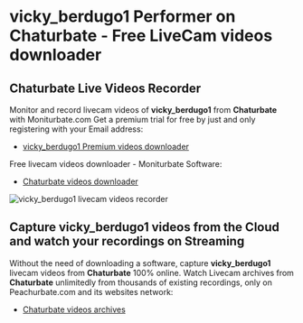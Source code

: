 # vicky_berdugo1 Performer on Chaturbate - Free LiveCam videos downloader

## Chaturbate Live Videos Recorder

Monitor and record livecam videos of **vicky_berdugo1** from **Chaturbate** with Moniturbate.com
Get a premium trial for free by just and only registering with your Email address:
* [vicky_berdugo1 Premium videos downloader](https://moniturbate.com/request-demo-licence-key.html)

Free livecam videos downloader - Moniturbate Software:
* [Chaturbate videos downloader](https://moniturbate.com/moniturbate-download-software.html)

![vicky_berdugo1 livecam videos recorder](https://peachurnet.com/templates/moniturbate-software.png)


## Capture vicky_berdugo1 videos from the Cloud and watch your recordings on Streaming

Without the need of downloading a software, capture **vicky_berdugo1** livecam videos from **Chaturbate** 100% online.
Watch Livecam archives from **Chaturbate** unlimitedly from thousands of existing recordings, only on Peachurbate.com and its websites network:
* [Chaturbate videos archives](https://peachurnet.com/)